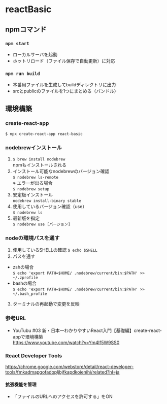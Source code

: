 # reactBasic
## npmコマンド
### `npm start`  
- ローカルサーバを起動  
- ホットリロード（ファイル保存で自動更新）に対応
### `npm run build`
- 本番用ファイルを生成してbuildディレクトリに出力
- srcとpublicのファイルを1つにまとめる（バンドル）

## 環境構築
### create-react-app
`$ npx create-react-app react-basic`  
### nodebrewインストール
1. `$ brew install nodebrew`  
npmもインストールされる  
2. インストール可能なnodebrewのバージョン確認  
`$ nodebrew ls-remote`  
※ エラーが出る場合  
`$ nodebrew setup`  
3. 安定板インストール  
`nodebrew install-binary stable`  
4. 使用しているバージョン確認（use）  
`$ nodebrew ls`  
5. 最新版を指定  
`$ nodebrew use [バージョン]`
### nodeの環境パスを通す
1. 使用しているSHELLの確認
`$ echo $SHELL`  
2. パスを通す  
- zshの場合  
`$ echo 'export PATH=$HOME/ .nodebrew/current/bin:$PATH' >> ~/.zprofile`  
- bashの場合  
`$ echo 'export PATH=$HOME/ .nodebrew/current/bin:$PATH' >> ~/.bash_profile`  
3. ターミナルの再起動で変更を反映

### 参考URL
- YouTubu #03 新・日本一わかりやすいReact入門【基礎編】create-react-appで環境構築   
https://www.youtube.com/watch?v=Ym4If5W9SS0

### React Developer Tools
https://chrome.google.com/webstore/detail/react-developer-tools/fmkadmapgofadopljbjfkapdkoienihi/related?hl=ja
#### 拡張機能を管理
- 「ファイルのURLへのアクセスを許可する」をON  
